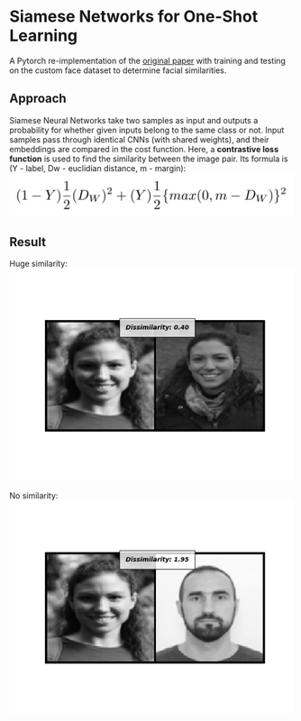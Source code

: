 # Siamese Networks for One-Shot Learning

A Pytorch re-implementation of the [original paper](https://www.cs.cmu.edu/~rsalakhu/papers/oneshot1.pdf) with
training and testing on the custom face dataset to determine facial similarities.

## Approach
Siamese Neural Networks take two samples as input and outputs a probability for whether given inputs belong to the same class or not. 
Input samples pass through identical CNNs (with shared weights), and their embeddings are compared in the cost function.
Here, a **contrastive loss function** is used to find the similarity between the image pair. Its formula is (Y - label, Dw - euclidian distance, m - margin):
![GitHub Logo](/images/contrastive_loss.jpeg)

## Result
Huge similarity:
![GitHub Logo](/images/result_similar.png)

No similarity:
![GitHub Logo](/images/result_not_similar.png)